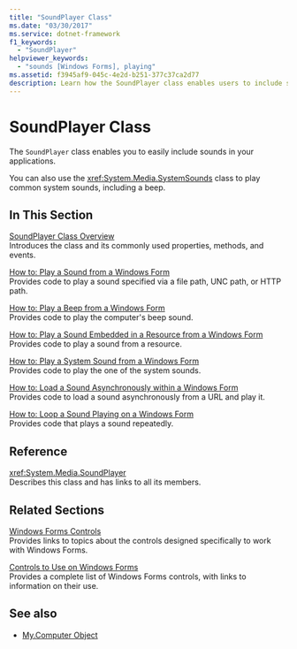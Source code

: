 ```yaml
---
title: "SoundPlayer Class"
ms.date: "03/30/2017"
ms.service: dotnet-framework
f1_keywords: 
  - "SoundPlayer"
helpviewer_keywords: 
  - "sounds [Windows Forms], playing"
ms.assetid: f3945af9-045c-4e2d-b251-377c37ca2d77
description: Learn how the SoundPlayer class enables users to include sounds in applications, and how the SystemsSounds class can be used to play common sounds.
---
```

# SoundPlayer Class

The `SoundPlayer` class enables you to easily include sounds in your applications.  
  
You can also use the <xref:System.Media.SystemSounds> class to play common system sounds, including a beep.  
  
## In This Section  

[SoundPlayer Class Overview](soundplayer-class-overview.md)  
Introduces the class and its commonly used properties, methods, and events.  
  
[How to: Play a Sound from a Windows Form](how-to-play-a-sound-from-a-windows-form.md)  
Provides code to play a sound specified via a file path, UNC path, or HTTP path.  
  
[How to: Play a Beep from a Windows Form](how-to-play-a-beep-from-a-windows-form.md)  
Provides code to play the computer's beep sound.  
  
[How to: Play a Sound Embedded in a Resource from a Windows Form](how-to-play-a-sound-embedded-in-a-resource-from-a-windows-form.md)  
Provides code to play a sound from a resource.  
  
[How to: Play a System Sound from a Windows Form](how-to-play-a-system-sound-from-a-windows-form.md)  
Provides code to play the one of the system sounds.  
  
[How to: Load a Sound Asynchronously within a Windows Form](how-to-load-a-sound-asynchronously-within-a-windows-form.md)  
Provides code to load a sound asynchronously from a URL and play it.  
  
[How to: Loop a Sound Playing on a Windows Form](how-to-loop-a-sound-playing-on-a-windows-form.md)  
Provides code that plays a sound repeatedly.  
  
## Reference  

<xref:System.Media.SoundPlayer>  
Describes this class and has links to all its members.  
  
## Related Sections  

[Windows Forms Controls](overview.md)  
Provides links to topics about the controls designed specifically to work with Windows Forms.  
  
[Controls to Use on Windows Forms](controls-to-use-on-windows-forms.md)  
Provides a complete list of Windows Forms controls, with links to information on their use.  
  
## See also

- [My.Computer Object](/dotnet/visual-basic/language-reference/objects/my-computer-object)
